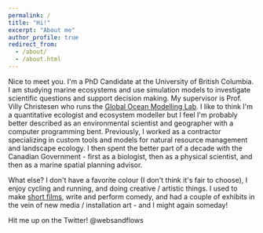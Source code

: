 ```yaml
---
permalink: /
title: "Hi!"
excerpt: "About me"
author_profile: true
redirect_from: 
  - /about/
  - /about.html
---
```


Nice to meet you. I'm a PhD Candidate at the University of British Columbia. I am studying marine ecosystems and use simulation models to investigate scientific questions and support decision making. My supervisor is Prof. Villy Christesen who runs the [Global Ocean Modelling Lab](https://oceans.ubc.ca/villy-christensen/). I like to think I'm a quantitative ecologist and ecosystem modeller but I feel I'm probably better described as an environmental scientist and geographer with a computer programming bent. Previously, I worked as a contractor specializing in custom tools and models for natural resource management and landscape ecology. I then spent the better part of a decade with the Canadian Government - first as a biologist, then as a physical scientist, and then as a marine spatial planning advisor. 

What else? I don't have a favorite colour (I don't think it's fair to choose), I enjoy cycling and running, and doing creative / artistic things. I used to make [short films](https://www.imdb.com/name/nm4531223/), write and perform comedy, and had a couple of exhibits in the vein of new media / installation art - and I might again someday!

Hit me up on the Twitter! @websandflows
